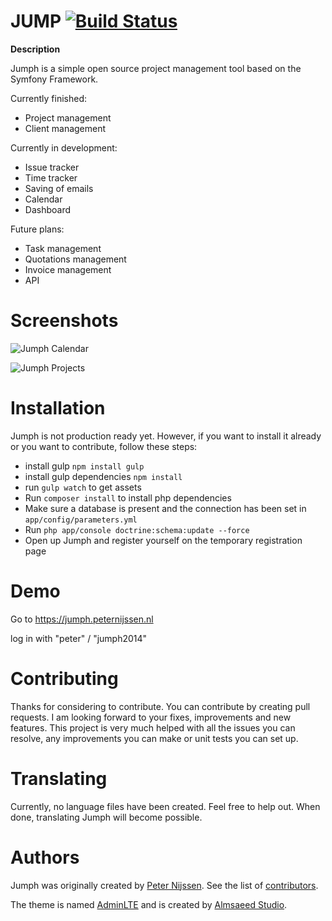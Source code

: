 JUMP [![Build Status](http://ec2-52-10-26-150.us-west-2.compute.amazonaws.com/build-status/image/2)](test)
=====

**Description**

Jumph is a simple open source project management tool based on the Symfony Framework.

Currently finished:
- Project management
- Client management

Currently in development:
- Issue tracker
- Time tracker
- Saving of emails
- Calendar
- Dashboard

Future plans:
- Task management
- Quotations management
- Invoice management
- API

Screenshots
=====


![Jumph Calendar](http://i61.tinypic.com/311pac6.png)

![Jumph Projects](http://i61.tinypic.com/aahq82.png)


Installation
=====

Jumph is not production ready yet. However, if you want to install it already or you want to contribute, follow these steps:
- install gulp `npm install gulp`
- install gulp dependencies `npm install `
- run `gulp watch` to get assets
- Run `composer install` to install php dependencies
- Make sure a database is present and the connection has been set in `app/config/parameters.yml`
- Run `php app/console doctrine:schema:update --force`
- Open up Jumph and register yourself on the temporary registration page

Demo
=====
Go to https://jumph.peternijssen.nl

log in with "peter" / "jumph2014"


Contributing
=====

Thanks for considering to contribute. You can contribute by creating pull requests. I am looking forward to your fixes, improvements and new features. This project is very much helped with all the issues you can resolve, any improvements you can make or unit tests you can set up.

Translating
=====

Currently, no language files have been created. Feel free to help out. When done, translating Jumph will become possible.

Authors
=====

Jumph was originally created by [Peter Nijssen](https://www.peternijssen.nl).
See the list of [contributors](https://github.com/jumph-io/Jumph/graphs/contributors).

The theme is named [AdminLTE](https://github.com/almasaeed2010/AdminLTE) and is created by [Almsaeed Studio](http://www.almsaeedstudio.com/).
